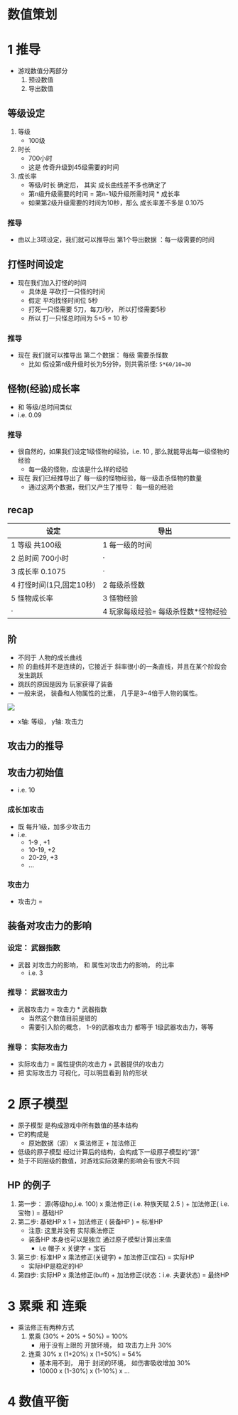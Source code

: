 
# 数值策划

# 1 推导

 - 游戏数值分两部分
    1. 预设数值 
    2. 导出数值

## 等级设定

 1. 等级 
    - 100级
 2. 时长
    - 700小时
    - 这是 传奇升级到45级需要的时间
 3. 成长率
    - 等级/时长 确定后， 其实 成长曲线差不多也确定了
    - 第n级升级需要的时间 = 第n-1级升级所需时间 * 成长率
    - 如果第2级升级需要的时间为10秒，那么 成长率差不多是 0.1075

### 推导

 - 由以上3项设定，我们就可以推导出 第1个导出数据 ：每一级需要的时间

## 打怪时间设定

 - 现在我们加入打怪的时间
    - 具体是 平砍打一只怪的时间
    - 假定 平均找怪时间位 5秒
    - 打死一只怪需要 5刀，每刀/秒， 所以打怪需要5秒
    - 所以 打一只怪总时间为 5+5 = 10 秒

### 推导

 - 现在 我们就可以推导出 第二个数据： 每级 需要杀怪数
    - 比如 假设第n级升级时长为5分钟，则共需杀怪: `5*60/10=30`
 
## 怪物(经验)成长率

 - 和 等级/总时间类似
 - i.e.  0.09

### 推导

 - 很自然的，如果我们设定1级怪物的经验，i.e. 10 , 那么就能导出每一级怪物的经验
    - 每一级的怪物，应该是什么样的经验
 - 现在 我们已经推导出了 每一级的怪物经验，每一级击杀怪物的数量
    - 通过这两个数据，我们又产生了推导： 每一级的经验

## recap

设定 | 导出
--- | --- 
1 等级 共100级 | 1 每一级的时间
2 总时间 700小时 | ·
3 成长率 0.1075| ·
4 打怪时间(1只,固定10秒) | 2 每级杀怪数
5 怪物成长率   |  3 怪物经验
 ·  | 4 玩家每级经验= 每级杀怪数\*怪物经验


## 阶

 - 不同于 人物的成长曲线
 - 阶 的曲线并不是连续的，它接近于 斜率很小的一条直线，并且在某个阶段会发生跳跃
 - 跳跃的原因是因为 玩家获得了装备
 - 一般来说， 装备和人物属性的比重， 几乎是3~4倍于人物的属性。

![](https://raw.githubusercontent.com/mebusy/notes/master/imgs/gameDesing_jie.png)

 - x轴: 等级， y轴: 攻击力


## 攻击力的推导

## 攻击力初始值

 - i.e. 10

### 成长加攻击

 - 既 每升1级，加多少攻击力
 - i.e.
    - 1-9 , +1
    - 10-19, +2
    - 20-29, +3
    - ...

### 攻击力

 - 攻击力 = 

## 装备对攻击力的影响

### 设定： 武器指数

 - 武器 对攻击力的影响， 和 属性对攻击力的影响， 的比率
    - i.e. 3

### 推导： 武器攻击力

 - 武器攻击力 = 攻击力 * 武器指数
    - 当然这个数值目前是错的
    - 需要引入阶的概念， 1-9的武器攻击力 都等于 1级武器攻击力，等等

### 推导： 实际攻击力

 - 实际攻击力 = 属性提供的攻击力 + 武器提供的攻击力
 - 把 实际攻击力 可视化，可以明显看到 阶的形状


# 2 原子模型

 - 原子模型 是构成游戏中所有数值的基本结构
 - 它的构成是
    - 原始数据（源） x 乘法修正 + 加法修正
 - 低级的原子模型 经过计算后的结构，会构成下一级原子模型的“源”
 - 处于不同层级的数值，对游戏实际效果的影响会有很大不同

## HP 的例子

 1. 第一步： 源(等级hp,i.e. 100) x 乘法修正( i.e. 种族天赋 2.5 ) + 加法修正( i.e. 宝物 )  = 基础HP
 2. 第二步:  基础HP x 1 + 加法修正 (  装备HP ) = 标准HP
    - 注意: 这里并没有 实际乘法修正
    - 装备HP 本身也可以是独立 通过原子模型计算出来值
        - i.e 帽子 x 关键字 + 宝石
 3. 第三步: 标准HP x 乘法修正(关键字) + 加法修正(宝石) = 实际HP
    - 实际HP是稳定的HP
 4. 第四步: 实际HP x 乘法修正(buff) + 加法修正(状态：i.e. 夫妻状态) = 最终HP


# 3 累乘 和 连乘

 - 乘法修正有两种方式
    1. 累乘  (30% + 20% + 50%) = 100%
        - 用于没有上限的 开放环境， 如 攻击力上升 30%
    2. 连乘  30% x (1+20%) x (1+50%) = 54%
        - 基本用不到， 用于 封闭的环境， 如伤害吸收增加 30%
        - 10000 x (1-30%) x (1-10%) x ...

# 4 数值平衡












